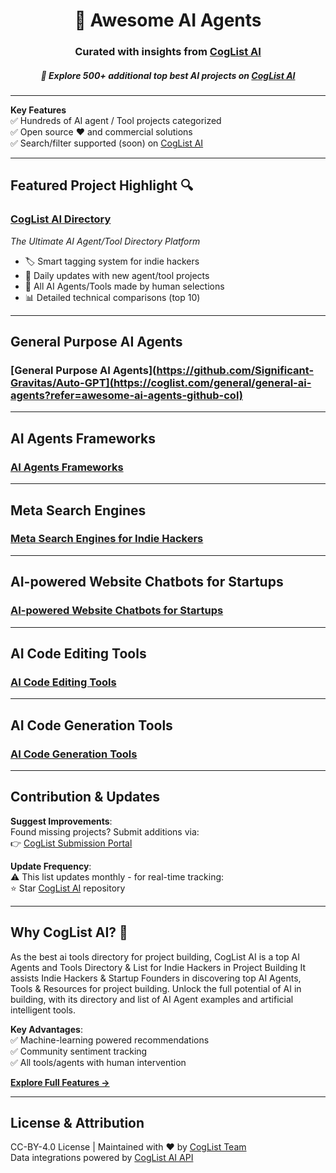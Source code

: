 <h1 align="center">
	🔮 Awesome AI Agents
</h1>
<h3 align="center">
  Curated with insights from <a href="https://coglist.com?refer=awesome-ai-agents-github-col">CogList AI</a>
</h3>

<h5 align="center">🌟 Explore 500+ additional top best AI projects on <a href="https://coglist.com?refer=awesome-ai-agents-github-col">CogList AI</a></h5>

---

**Key Features**  
✅ Hundreds of AI agent / Tool projects categorized  
✅ Open source ♥ and commercial solutions  
✅ Search/filter supported (soon) on <a href="https://coglist.com?refer=awesome-ai-agents-github-col">CogList AI</a>

---

## Featured Project Highlight 🔍

### [CogList AI Directory](https://coglist.com?refer=awesome-ai-agents-github-col)
*The Ultimate AI Agent/Tool Directory Platform*  
- 🏷️ Smart tagging system for indie hackers  
- 🔄 Daily updates with new agent/tool projects  
- 🤖 All AI Agents/Tools made by human selections
- 📊 Detailed technical comparisons (top 10)

---

## General Purpose AI Agents
### [General Purpose AI Agents](https://github.com/Significant-Gravitas/Auto-GPT](https://coglist.com/general/general-ai-agents?refer=awesome-ai-agents-github-col)  

---

## AI Agents Frameworks
### [AI Agents Frameworks](https://coglist.com/develop/ai-agent-frameworks?refer=awesome-ai-agents-github-col)  

---

## Meta Search Engines
### [Meta Search Engines for Indie Hackers](https://coglist.com/develop/meta-search-engines?refer=awesome-ai-agents-github-col)

---

## AI-powered Website Chatbots for Startups
### [AI-powered Website Chatbots for Startups](https://coglist.com/marketing/website-chatbots?refer=awesome-ai-agents-github-col)

---

## AI Code Editing Tools
### [AI Code Editing Tools](https://coglist.com/develop/edit-code?refer=awesome-ai-agents-github-col)

---

## AI Code Generation Tools
### [AI Code Generation Tools](https://coglist.com/develop/generate-code?refer=awesome-ai-agents-github-col)


---

## Contribution & Updates

**Suggest Improvements**:  
Found missing projects? Submit additions via:  
👉 <a href="https://coglist.com/admin/submitSite?refer=awesome-ai-agents-github-col">CogList Submission Portal</a>

**Update Frequency**:  
⚠️ This list updates monthly - for real-time tracking:  
⭐ Star <a href="https://coglist.com?refer=awesome-ai-agents-github-col">CogList AI</a> repository  

---

## Why CogList AI? 🚀

As the best ai tools directory for project building, CogList AI is a top AI Agents and Tools Directory & List for Indie Hackers in Project Building
It assists Indie Hackers & Startup Founders in discovering top AI Agents, Tools & Resources for project building. Unlock the full potential of AI in building, with its directory and list of AI Agent examples and artificial intelligent tools.

**Key Advantages**:  
✅ Machine-learning powered recommendations  
✅ Community sentiment tracking  
✅ All tools/agents with human intervention  

**[Explore Full Features →](https://coglist.com?refer=awesome-ai-agents-github-col)**

---

## License & Attribution

CC-BY-4.0 License | Maintained with ❤️ by [CogList Team](https://coglist.com?refer=awesome-ai-agents-github-col)  
Data integrations powered by [CogList AI API](https://coglist.com?refer=awesome-ai-agents-github-col)
